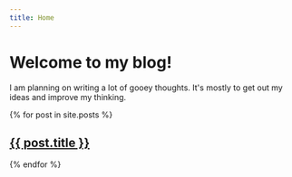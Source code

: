 ```yaml
---
title: Home
---
```


# Welcome to my blog! 

I am planning on writing a lot of gooey thoughts. It's mostly to get out my ideas and improve my thinking.

{% for post in site.posts %}
<article>
  <h2><a href="{{ post.url }}">{{ post.title }}</a></h2>

</article>
{% endfor %}
